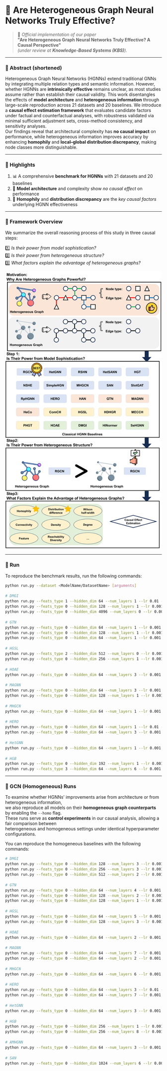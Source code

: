 # 🧩 Are Heterogeneous Graph Neural Networks Truly Effective?  

> 📄 *Official implementation of our paper*  
> **"Are Heterogeneous Graph Neural Networks Truly Effective? A Causal Perspective"**  
> *(under review at **Knowledge-Based Systems (KBS)**).*

---

### 🧠 Abstract (shortened)

Heterogeneous Graph Neural Networks (HGNNs) extend traditional GNNs by integrating multiple relation types and semantic information. However, whether HGNNs are **intrinsically effective** remains unclear, as most studies assume rather than establish their causal validity. This work disentangles the effects of **model architecture** and **heterogeneous information** through large-scale reproduction across 21 datasets and 20 baselines. We introduce a **causal effect estimation framework** that evaluates candidate factors under factual and counterfactual analyses, with robustness validated via minimal sufficient adjustment sets, cross-method consistency, and sensitivity analyses.  
Our findings reveal that architectural complexity has **no causal impact** on performance, while heterogeneous information improves accuracy by enhancing **homophily** and **local–global distribution discrepancy**, making node classes more distinguishable.  

---

### 🌟 Highlights
1. 📊 A comprehensive **benchmark for HGNNs** with 21 datasets and 20 baselines  
2. 🧱 **Model architecture** and complexity show *no causal effect* on performance  
3. 🔗 **Homophily** and **distribution discrepancy** are the *key causal factors* underlying HGNN effectiveness  

---

### 📜 Framework Overview

We summarize the overall reasoning process of this study in three causal steps:  

1️⃣ *Is their power from model sophistication?*  
2️⃣ *Is their power from heterogeneous structure?*  
3️⃣ *What factors explain the advantage of heterogeneous graphs?*  

<p align="center">
  <img src="./overview.jpg" alt="Causal Framework Overview" width="720">
</p>

---


### 🚀 Run

To reproduce the benchmark results, run the following commands:

```bash
python run.py --dataset <ModelName/DatasetName> [arguments]

# DMGI
python run.py --feats_type 1 --hidden_dim 64 --num_layers 1 --lr 0.01 --feat_drop 0.3 --edge_drop 0 --weight_decay 0 --dataset DMGI/ACM --vc 10
python run.py --feats_type 0 --hidden_dim 128 --num_layers 1 --lr 0.001 --feat_drop 0.5 --edge_drop 0 --weight_decay 0.0001 --dataset DMGI/IMDB --vc 4
python run.py --feats_type 0 --hidden_dim 4096 --num_layers 0 --lr 0.001 --feat_drop 0. --edge_drop 0.9999 --weight_decay 0.0001 --dataset DMGI/Amazon --vc 5 --use_residual --use_self_gating

# GTN
python run.py --feats_type 0 --hidden_dim 64 --num_layers 1 --lr 0.001 --feat_drop 0.5 --edge_drop 0 --weight_decay 0.0001 --dataset GTN/ACM --vc 5
python run.py --feats_type 0 --hidden_dim 128 --num_layers 1 --lr 0.001 --feat_drop 0.5 --edge_drop 0 --weight_decay 0.00001 --dataset GTN/IMDB --vc 0 --use_residual --use_self_gating
python run.py --feats_type 0 --hidden_dim 64 --num_layers 1 --lr 0.001 --feat_drop 0. --edge_drop 0 --weight_decay 0.0001 --dataset GTN/DBLP --vc 0 --use_residual --use_self_gating

# HGSL
python run.py --feats_type 2 --hidden_dim 512 --num_layers 0 --lr 0.001 --feat_drop 0 --edge_drop 0 --weight_decay 0 --dataset HGSL/Yelp --vc 100 --use_residual --use_self_gating
python run.py --feats_type 0 --hidden_dim 256 --num_layers 1 --lr 0.001 --feat_drop 0 --edge_drop 0 --weight_decay 0 --dataset HGSL/DBLP --vc 1 --use_residual --use_self_gating

# HOAE
python run.py --feats_type 0 --hidden_dim 64 --num_layers 3 --lr 0.001 --feat_drop 0.4 --edge_drop 0. --weight_decay 0.0001 --dataset HOAE/ACM --vc 50 --use_residual --batchnorm

# MAGNN
python run.py --feats_type 0 --hidden_dim 64 --num_layers 3 --lr 0.001 --feat_drop 0. --edge_drop 0. --weight_decay 0 --dataset MAGNN/DBLP --vc 3 --use_residual --use_self_gating
python run.py --feats_type 0 --hidden_dim 128 --num_layers 1 --lr 0.001 --feat_drop 0.4 --edge_drop 0. --weight_decay 0. --dataset MAGNN/IMDB --vc 1

# MHGCN
python run.py --feats_type 0 --hidden_dim 64 --num_layers 1 --lr 0.001 --feat_drop 0. --edge_drop 0. --weight_decay 0. --dataset MHGCN/DBLP --vc 50 --use_self_gating --batchnorm

# HERO
python run.py --feats_type 0 --hidden_dim 64 --num_layers 1 --lr 0.01 --feat_drop 0. --edge_drop 0. --weight_decay 0. --dataset HERO/ACM --vc 5
python run.py --feats_type 0 --hidden_dim 64 --num_layers 3 --lr 0.001 --feat_drop 0. --edge_drop 0. --weight_decay 0.0001 --dataset HERO/DBLP --vc 0 --use_residual --batchnorm

# HetGNN
python run.py --feats_type 0 --hidden_dim 64 --num_layers 1 --lr 0.001 --feat_drop 0. --edge_drop 0. --weight_decay 0.0001 --dataset HetGNN/Academic2 --vc 50 --use_residual --batchnorm

# HGB
python run.py --feats_type 0 --hidden_dim 192 --num_layers 1 --lr 0.001 --feat_drop 0.1 --edge_drop 0. --weight_decay 0.0001 --dataset HGB/ACM --vc 0 --batchnorm
python run.py --feats_type 3 --hidden_dim 64 --num_layers 6 --lr 0.001 --feat_drop 0. --edge_drop 0. --weight_decay 0. --dataset HGB/DBLP --vc 0 --use_residual --batchnorm
```

---

### 🧩 GCN (Homogeneous) Runs

To examine whether HGNNs’ improvements arise from architecture or from heterogeneous information,  
we also reproduce all models on their **homogeneous graph counterparts** by enabling the `--homo` flag.  
These runs serve as **control experiments** in our causal analysis, allowing a fair comparison between  
heterogeneous and homogeneous settings under identical hyperparameter configurations.

You can reproduce the homogeneous baselines with the following commands:
```bash
# DMGI
python run.py --feats_type 0 --hidden_dim 128 --num_layers 3 --lr 0.001 --feat_drop 0.3 --edge_drop 0.05 --weight_decay 0.0001 --dataset DMGI/ACM --vc 50 --homo --use_residual --use_self_gating --batchnorm
python run.py --feats_type 0 --hidden_dim 256 --num_layers 3 --lr 0.001 --feat_drop 0.2 --edge_drop 0 --weight_decay 0. --dataset DMGI/IMDB --vc 0 --homo --use_residual
python run.py --feats_type 0 --hidden_dim 512 --num_layers 2 --lr 0.001 --feat_drop 0. --edge_drop 0.7 --weight_decay 0.0001 --dataset DMGI/Amazon --vc 0 --homo --use_residual --batchnorm

# GTN
python run.py --feats_type 0 --hidden_dim 64 --num_layers 4 --lr 0.001 --feat_drop 0.5 --edge_drop 0 --weight_decay 0.0001 --dataset GTN/ACM --vc 0 --homo --use_residual
python run.py --feats_type 0 --hidden_dim 128 --num_layers 2 --lr 0.001 --feat_drop 0. --edge_drop 0. --weight_decay 0. --dataset GTN/IMDB --vc 0 --homo
python run.py --feats_type 0 --hidden_dim 128 --num_layers 1 --lr 0.001 --feat_drop 0. --edge_drop 0. --weight_decay 0. --dataset GTN/DBLP --vc 5 --homo

# HGSL
python run.py --feats_type 0 --hidden_dim 64 --num_layers 5 --lr 0.001 --feat_drop 0. --edge_drop 0. --weight_decay 0.0001 --dataset HGSL/Yelp --vc 0 --homo --use_residual
python run.py --feats_type 0 --hidden_dim 128 --num_layers 3 --lr 0.001 --feat_drop 0. --edge_drop 0. --weight_decay 0. --dataset HGSL/DBLP --vc 0 --homo --use_residual

# HOAE
python run.py --feats_type 0 --hidden_dim 64 --num_layers 2 --lr 0.001 --feat_drop 0. --edge_drop 0 --weight_decay 0 --dataset HOAE/ACM --vc 0 --homo

# MAGNN
python run.py --feats_type 0 --hidden_dim 64 --num_layers 7 --lr 0.001 --feat_drop 0. --edge_drop 0 --weight_decay 0. --dataset MAGNN/DBLP --vc 0 --homo --use_residual
python run.py --feats_type 0 --hidden_dim 64 --num_layers 2 --lr 0.001 --feat_drop 0. --edge_drop 0. --weight_decay 0. --dataset MAGNN/IMDB --vc 3 --homo --use_residual --use_self_gating

# MHGCN
python run.py --feats_type 0 --hidden_dim 64 --num_layers 6 --lr 0.001 --feat_drop 0. --edge_drop 0 --weight_decay 0 --dataset MHGCN/DBLP --vc 0 --homo --use_residual --use_self_gating

# HERO
python run.py --feats_type 0 --hidden_dim 64 --num_layers 3 --lr 0.01 --feat_drop 0. --edge_drop 0 --weight_decay 0 --dataset HERO/ACM --vc 0 --homo --use_residual
python run.py --feats_type 0 --hidden_dim 64 --num_layers 7 --lr 0.001 --feat_drop 0. --edge_drop 0 --weight_decay 0. --dataset HERO/DBLP --vc 50 --homo --use_residual

# HetGNN
python run.py --feats_type 0 --hidden_dim 64 --num_layers 3 --lr 0.001 --feat_drop 0. --edge_drop 0 --weight_decay 0 --dataset HetGNN/Academic2 --vc 0 --homo --use_residual --batchnorm

# HGB
python run.py --feats_type 0 --hidden_dim 256 --num_layers 1 --lr 0.001 --feat_drop 0. --edge_drop 0. --weight_decay 0.0001 --dataset HGB/ACM --vc 5 --homo --batchnorm
python run.py --feats_type 0 --hidden_dim 256 --num_layers 8 --lr 0.001 --feat_drop 0. --edge_drop 0 --weight_decay 0. --dataset HGB/DBLP --vc 0 --homo --use_residual --batchnorm

# AMHGNN
python run.py --feats_type 0 --hidden_dim 64 --num_layers 3 --lr 0.001 --feat_drop 0. --edge_drop 0.1 --weight_decay 0 --dataset AMHGNN/Yelp --vc 0 --homo --use_residual --use_self_gating

# SAN
python run.py --feats_type 0 --hidden_dim 1024 --num_layers 6 --lr 0.001 --feat_drop 0. --edge_drop 0. --weight_decay 0. --dataset SAN/Alicoco --vc 0 --homo --use_residual
```
